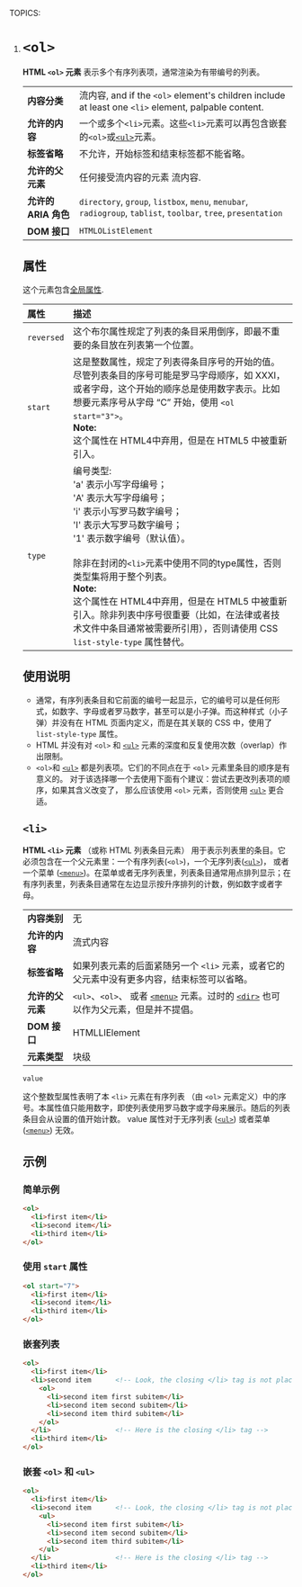 TOPICS: <ol>
        <li>

# `<ol>`

**HTML `<ol>` 元素** 表示多个有序列表项，通常渲染为有带编号的列表。

|  |  |
| :-- | :-- |
| **内容分类** | 流内容, and if the `<ol>` element's children include at least one `<li>` element, palpable content. |
| **允许的内容** | 一个或多个`<li>`元素。这些`<li>`元素可以再包含嵌套的`<ol>`或[`<ul>`](/zh-hans/webfrontend/<ul>)元素。|
| **标签省略** | 不允许，开始标签和结束标签都不能省略。|
| **允许的父元素** | 任何接受流内容的元素 流内容. |
| **允许的 ARIA 角色** | `directory`, `group`, `listbox`, `menu`, `menubar`, `radiogroup`, `tablist`, `toolbar`, `tree`, `presentation` |
| **DOM 接口** | `HTMLOListElement` |

## 属性

这个元素包含[全局属性](/zh-hans/webfrontend/HTML_Global_Attributes).

| 属性 | 描述 |
| :-- | :-- |
| `reversed` | 这个布尔属性规定了列表的条目采用倒序，即最不重要的条目放在列表第一个位置。 |
| `start` | 这是整数属性，规定了列表得条目序号的开始的值。尽管列表条目的序号可能是罗马字母顺序，如 XXXI， 或者字母，这个开始的顺序总是使用数字表示。比如想要元素序号从字母 “C” 开始，使用 `<ol start="3">`。<br>**Note:**<br>这个属性在 HTML4中弃用，但是在 HTML5 中被重新引入。 |
| `type` | 编号类型:<br>'a' 表示小写字母编号；<br>'A' 表示大写字母编号；<br>'i' 表示小写罗马数字编号；<br>'I' 表示大写罗马数字编号；<br>'1' 表示数字编号（默认值）。<br><br>除非在封闭的`<li>`元素中使用不同的type属性，否则类型集将用于整个列表。<br>**Note:**<br>这个属性在 HTML4中弃用，但是在 HTML5 中被重新引入。除非列表中序号很重要（比如，在法律或者技术文件中条目通常被需要所引用），否则请使用 CSS `list-style-type` 属性替代。 |

## 使用说明

- 通常，有序列表条目和它前面的编号一起显示，它的编号可以是任何形式，如数字、字母或者罗马数字，甚至可以是小子弹。而这种样式（小子弹）并没有在 HTML 页面内定义，而是在其关联的 CSS 中，使用了
`list-style-type` 属性。
- HTML 并没有对 `<ol>` 和 [`<ul>`](/zh-hans/webfrontend/<ul>) 元素的深度和反复使用次数（overlap）作出限制。
- `<ol>`和 [`<ul>`](/zh-hans/webfrontend/<ul>) 都是列表项。它们的不同点在于 `<ol>` 元素里条目的顺序是有意义的。 对于该选择哪一个去使用下面有个建议：尝试去更改列表项的顺序，如果其含义改变了，
那么应该使用 `<ol>` 元素，否则使用 [`<ul>`](/zh-hans/webfrontend/<ul>) 更合适。

## `<li>`

**HTML `<li>` 元素** （或称 HTML 列表条目元素） 用于表示列表里的条目。它必须包含在一个父元素里：一个有序列表(`<ol>`)，一个无序列表([`<ul>`](/zh-hans/webfrontend/<ul>))，
或者一个菜单 ([`<menu>`](/zh-hans/webfrontend/<menu>))。在菜单或者无序列表里，列表条目通常用点排列显示；在有序列表里，列表条目通常在左边显示按升序排列的计数，例如数字或者字母。

|  |  |
| :-- | :-- |
| **内容类别** | 无 |
| **允许的内容** | 流式内容 |
| **标签省略** | 如果列表元素的后面紧随另一个 `<li>` 元素，或者它的父元素中没有更多内容，结束标签可以省略。|
| **允许的父元素** | `<ul>`、`<ol>`、 或者 [`<menu>`](/zh-hans/webfrontend/<menu>) 元素。过时的 [`<dir>`](/zh-hans/webfrontend/<dir>) 也可以作为父元素，但是并不提倡。|
| **DOM 接口** | HTMLLIElement |
| **元素类型** | 块级 |

`value`

这个整数型属性表明了本 `<li>` 元素在有序列表 （由 `<ol>` 元素定义）中的序号。本属性值只能用数字，即使列表使用罗马数字或字母来展示。随后的列表条目会从设置的值开始计数。
value 属性对于无序列表 ([`<ul>`](/zh-hans/webfrontend/<ul>)) 或者菜单 ([`<menu>`](/zh-hans/webfrontend/<menu>)) 无效。

## 示例

### 简单示例

```html
<ol>
  <li>first item</li>
  <li>second item</li>
  <li>third item</li>
</ol>
```

### 使用 `start` 属性

```html
<ol start="7">
  <li>first item</li>
  <li>second item</li>
  <li>third item</li>
</ol>
```

### 嵌套列表

```html
<ol>
  <li>first item</li>
  <li>second item      <!-- Look, the closing </li> tag is not placed here! -->
    <ol>
      <li>second item first subitem</li>
      <li>second item second subitem</li>
      <li>second item third subitem</li>
    </ol>
  </li>                <!-- Here is the closing </li> tag -->
  <li>third item</li>
</ol>
```

### 嵌套 `<ol>` 和 `<ul>`

```html
<ol>
  <li>first item</li>
  <li>second item      <!-- Look, the closing </li> tag is not placed here! -->
    <ul>
      <li>second item first subitem</li>
      <li>second item second subitem</li>
      <li>second item third subitem</li>
    </ul>
  </li>                <!-- Here is the closing </li> tag -->
  <li>third item</li>
</ol>
```
